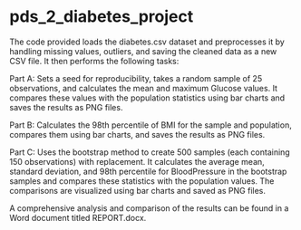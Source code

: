 # pds_2_diabetes_project

The code provided loads the diabetes.csv dataset and preprocesses it by handling missing values, outliers, and saving the cleaned data as a new CSV file. It then performs the following tasks:

Part A: Sets a seed for reproducibility, takes a random sample of 25 observations, and calculates the mean and maximum Glucose values. It compares these values with the population statistics using bar charts and saves the results as PNG files.

Part B: Calculates the 98th percentile of BMI for the sample and population, compares them using bar charts, and saves the results as PNG files.

Part C: Uses the bootstrap method to create 500 samples (each containing 150 observations) with replacement. It calculates the average mean, standard deviation, and 98th percentile for BloodPressure in the bootstrap samples and compares these statistics with the population values. The comparisons are visualized using bar charts and saved as PNG files.

A comprehensive analysis and comparison of the results can be found in a Word document titled REPORT.docx.
